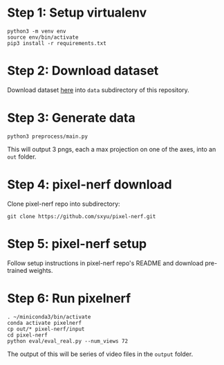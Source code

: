
# Step 1: Setup virtualenv


    python3 -m venv env
    source env/bin/activate
    pip3 install -r requirements.txt


# Step 2: Download dataset
Download dataset [here](https://wiki.cancerimagingarchive.net/pages/viewpage.action?pageId=80969771) into `data` subdirectory of this repository.

# Step 3: Generate data


    python3 preprocess/main.py


This will output 3 pngs, each a max projection on one of the axes, into an `out` folder.

# Step 4: pixel-nerf download
Clone pixel-nerf repo into subdirectory:


    git clone https://github.com/sxyu/pixel-nerf.git

# Step 5: pixel-nerf setup 
Follow setup instructions in pixel-nerf repo's README and download pre-trained weights.

# Step 6: Run pixelnerf


    . ~/miniconda3/bin/activate
    conda activate pixelnerf
    cp out/* pixel-nerf/input
    cd pixel-nerf
    python eval/eval_real.py --num_views 72

The output of this will be series of video files in the `output` folder.
